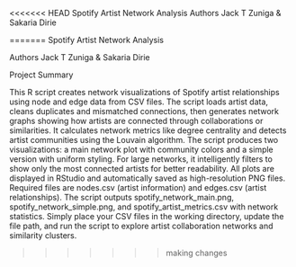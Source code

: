 <<<<<<< HEAD
Spotify Artist Network Analysis
Authors
Jack T Zuniga & Sakaria Dirie


=======
Spotify Artist Network Analysis 

Authors 
Jack T Zuniga & Sakaria Dirie

Project Summary

This R script creates network visualizations of Spotify artist relationships using node and edge data from CSV files. The script loads artist data, cleans duplicates and mismatched connections, then generates network graphs showing how artists are connected through collaborations or similarities. It calculates network metrics like degree centrality and detects artist communities using the Louvain algorithm. The script produces two visualizations: a main network plot with community colors and a simple version with uniform styling. For large networks, it intelligently filters to show only the most connected artists for better readability. All plots are displayed in RStudio and automatically saved as high-resolution PNG files. Required files are nodes.csv (artist information) and edges.csv (artist relationships). The script outputs spotify_network_main.png, spotify_network_simple.png, and spotify_artist_metrics.csv with network statistics. Simply place your CSV files in the working directory, update the file path, and run the script to explore artist collaboration networks and similarity clusters.
>>>>>>> making changes
